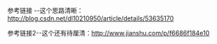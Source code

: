 参考链接 --这个思路清晰： http://blog.csdn.net/dl10210950/article/details/53635170

参考链接2--这个还有待厘清：http://www.jianshu.com/p/f6686f184e10
